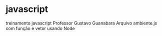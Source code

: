 # javascript
treinamento javascript
Professor Gustavo Guanabara
Arquivo ambiente.js com função e vetor usando Node
